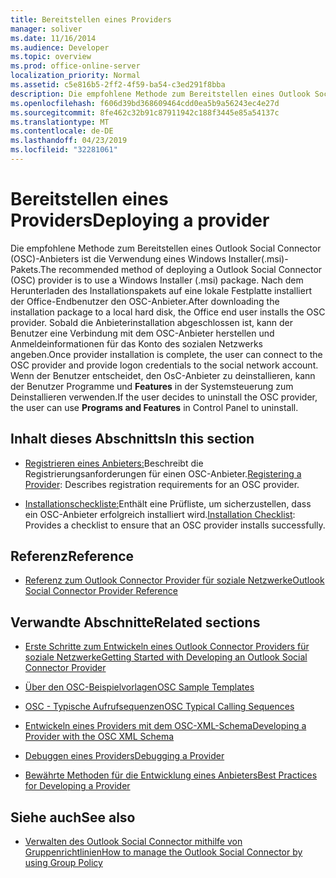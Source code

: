 ```yaml
---
title: Bereitstellen eines Providers
manager: soliver
ms.date: 11/16/2014
ms.audience: Developer
ms.topic: overview
ms.prod: office-online-server
localization_priority: Normal
ms.assetid: c5e816b5-2ff2-4f59-ba54-c3ed291f8bba
description: Die empfohlene Methode zum Bereitstellen eines Outlook Social Connector (OSC)-Anbieters ist die Verwendung eines Windows Installer(.msi)-Pakets.
ms.openlocfilehash: f606d39bd368609464cdd0ea5b9a56243ec4e27d
ms.sourcegitcommit: 8fe462c32b91c87911942c188f3445e85a54137c
ms.translationtype: MT
ms.contentlocale: de-DE
ms.lasthandoff: 04/23/2019
ms.locfileid: "32281061"
---
```

# <a name="deploying-a-provider"></a><span data-ttu-id="cb3b2-103">Bereitstellen eines Providers</span><span class="sxs-lookup"><span data-stu-id="cb3b2-103">Deploying a provider</span></span>

<span data-ttu-id="cb3b2-104">Die empfohlene Methode zum Bereitstellen eines Outlook Social Connector (OSC)-Anbieters ist die Verwendung eines Windows Installer(.msi)-Pakets.</span><span class="sxs-lookup"><span data-stu-id="cb3b2-104">The recommended method of deploying a Outlook Social Connector (OSC) provider is to use a Windows Installer (.msi) package.</span></span> <span data-ttu-id="cb3b2-105">Nach dem Herunterladen des Installationspakets auf eine lokale Festplatte installiert der Office-Endbenutzer den OSC-Anbieter.</span><span class="sxs-lookup"><span data-stu-id="cb3b2-105">After downloading the installation package to a local hard disk, the Office end user installs the OSC provider.</span></span> <span data-ttu-id="cb3b2-106">Sobald die Anbieterinstallation abgeschlossen ist, kann der Benutzer eine Verbindung mit dem OSC-Anbieter herstellen und Anmeldeinformationen für das Konto des sozialen Netzwerks angeben.</span><span class="sxs-lookup"><span data-stu-id="cb3b2-106">Once provider installation is complete, the user can connect to the OSC provider and provide logon credentials to the social network account.</span></span> <span data-ttu-id="cb3b2-107">Wenn der Benutzer entscheidet, den OsC-Anbieter zu deinstallieren, kann der Benutzer Programme und **Features** in der Systemsteuerung zum Deinstallieren verwenden.</span><span class="sxs-lookup"><span data-stu-id="cb3b2-107">If the user decides to uninstall the OSC provider, the user can use **Programs and Features** in Control Panel to uninstall.</span></span> 
  
## <a name="in-this-section"></a><span data-ttu-id="cb3b2-108">Inhalt dieses Abschnitts</span><span class="sxs-lookup"><span data-stu-id="cb3b2-108">In this section</span></span>

- <span data-ttu-id="cb3b2-109">[Registrieren eines Anbieters:](registering-a-provider.md)Beschreibt die Registrierungsanforderungen für einen OSC-Anbieter.</span><span class="sxs-lookup"><span data-stu-id="cb3b2-109">[Registering a Provider](registering-a-provider.md): Describes registration requirements for an OSC provider.</span></span>
    
- <span data-ttu-id="cb3b2-110">[Installationscheckliste:](installation-checklist.md)Enthält eine Prüfliste, um sicherzustellen, dass ein OSC-Anbieter erfolgreich installiert wird.</span><span class="sxs-lookup"><span data-stu-id="cb3b2-110">[Installation Checklist](installation-checklist.md): Provides a checklist to ensure that an OSC provider installs successfully.</span></span>
    
## <a name="reference"></a><span data-ttu-id="cb3b2-111">Referenz</span><span class="sxs-lookup"><span data-stu-id="cb3b2-111">Reference</span></span>

- [<span data-ttu-id="cb3b2-112">Referenz zum Outlook Connector Provider für soziale Netzwerke</span><span class="sxs-lookup"><span data-stu-id="cb3b2-112">Outlook Social Connector Provider Reference</span></span>](outlook-social-connector-provider-reference-0.md)
  
## <a name="related-sections"></a><span data-ttu-id="cb3b2-113">Verwandte Abschnitte</span><span class="sxs-lookup"><span data-stu-id="cb3b2-113">Related sections</span></span>

- [<span data-ttu-id="cb3b2-114">Erste Schritte zum Entwickeln eines Outlook Connector Providers für soziale Netzwerke</span><span class="sxs-lookup"><span data-stu-id="cb3b2-114">Getting Started with Developing an Outlook Social Connector Provider</span></span>](getting-started-with-developing-an-outlook-social-connector-provider.md)
  
- [<span data-ttu-id="cb3b2-115">Über den OSC-Beispielvorlagen</span><span class="sxs-lookup"><span data-stu-id="cb3b2-115">OSC Sample Templates</span></span>](osc-sample-templates.md)
  
- [<span data-ttu-id="cb3b2-116">OSC - Typische Aufrufsequenzen</span><span class="sxs-lookup"><span data-stu-id="cb3b2-116">OSC Typical Calling Sequences</span></span>](osc-typical-calling-sequences.md)
  
- [<span data-ttu-id="cb3b2-117">Entwickeln eines Providers mit dem OSC-XML-Schema</span><span class="sxs-lookup"><span data-stu-id="cb3b2-117">Developing a Provider with the OSC XML Schema</span></span>](developing-a-provider-with-the-osc-xml-schema.md)
  
- [<span data-ttu-id="cb3b2-118">Debuggen eines Providers</span><span class="sxs-lookup"><span data-stu-id="cb3b2-118">Debugging a Provider</span></span>](debugging-a-provider.md)
  
- [<span data-ttu-id="cb3b2-119">Bewährte Methoden für die Entwicklung eines Anbieters</span><span class="sxs-lookup"><span data-stu-id="cb3b2-119">Best Practices for Developing a Provider</span></span>](best-practices-for-developing-a-provider.md)
  
## <a name="see-also"></a><span data-ttu-id="cb3b2-120">Siehe auch</span><span class="sxs-lookup"><span data-stu-id="cb3b2-120">See also</span></span>

- [<span data-ttu-id="cb3b2-121">Verwalten des Outlook Social Connector mithilfe von Gruppenrichtlinien</span><span class="sxs-lookup"><span data-stu-id="cb3b2-121">How to manage the Outlook Social Connector by using Group Policy</span></span>](https://support.microsoft.com/default.aspx?scid=kb%3Ben-US%3B2020103)

